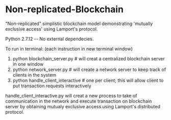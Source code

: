 # Non-replicated-Blockchain
"Non-replicated" simplistic blockchain model demonstrating 'mutually exclusive access' using Lamport's protocol.

Python 2.7.12 -- No external dependecies.

To run in terminal: (each instruction in new terminal window) 
  1. python blockchain_server.py  # will creat a centralized blockchain server in one window
  2. python network_server.py # will create a network server to keep track of clients in the system
  3. python handle_client_interactive # one per client; this will allow client to put transaction requests interactively

  
handle_client_interactive.py will creat a new process to take of communication in the network and execute transaction on blockchain server by obtaining mutualy exclusive access using Lamport's distributed protocol.
